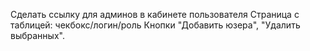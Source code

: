 Сделать ссылку для админов в кабинете пользователя
Страница с таблицей:
чекбокс/логин/роль
Кнопки "Добавить юзера", "Удалить выбранных".

